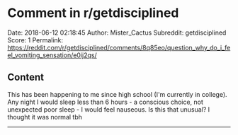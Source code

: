 # Comment in r/getdisciplined

Date: 2018-06-12 02:18:45
Author: Mister_Cactus
Subreddit: getdisciplined
Score: 1
Permalink: https://reddit.com/r/getdisciplined/comments/8q85eo/question_why_do_i_feel_vomiting_sensation/e0ij2qs/

## Content

This has been happening to me since high school (I'm currently in college). Any night I would sleep less than 6 hours - a conscious choice, not unexpected poor sleep - I would feel nauseous. Is this that unusual? I thought it was normal tbh

---

